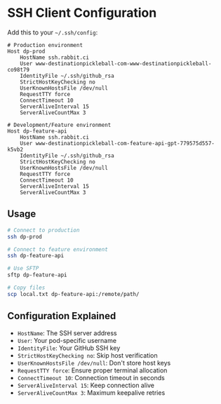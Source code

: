 # SSH Client Configuration

Add this to your `~/.ssh/config`:

```ssh-config
# Production environment
Host dp-prod
    HostName ssh.rabbit.ci
    User www-destinationpickleball-com-www-destinationpickleball-co98t79
    IdentityFile ~/.ssh/github_rsa
    StrictHostKeyChecking no
    UserKnownHostsFile /dev/null
    RequestTTY force
    ConnectTimeout 10
    ServerAliveInterval 15
    ServerAliveCountMax 3

# Development/Feature environment
Host dp-feature-api
    HostName ssh.rabbit.ci
    User www-destinationpickleball-com-feature-api-gpt-779575d557-k5vb2
    IdentityFile ~/.ssh/github_rsa
    StrictHostKeyChecking no
    UserKnownHostsFile /dev/null
    RequestTTY force
    ConnectTimeout 10
    ServerAliveInterval 15
    ServerAliveCountMax 3
```

## Usage

```bash
# Connect to production
ssh dp-prod

# Connect to feature environment
ssh dp-feature-api

# Use SFTP
sftp dp-feature-api

# Copy files
scp local.txt dp-feature-api:/remote/path/
```

## Configuration Explained

- `HostName`: The SSH server address
- `User`: Your pod-specific username
- `IdentityFile`: Your GitHub SSH key
- `StrictHostKeyChecking no`: Skip host verification
- `UserKnownHostsFile /dev/null`: Don't store host keys
- `RequestTTY force`: Ensure proper terminal allocation
- `ConnectTimeout 10`: Connection timeout in seconds
- `ServerAliveInterval 15`: Keep connection alive
- `ServerAliveCountMax 3`: Maximum keepalive retries
